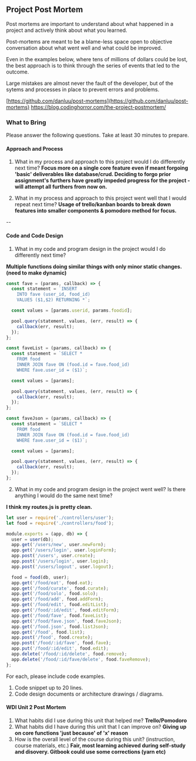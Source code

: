 ## Project Post Mortem

Post mortems are important to understand about what happened in a project and actively think about what you learned.

Post-mortems are meant to be a blame-less space open to objective conversation about what went well and what could be improved.

Even in the examples below, where tens of millions of dollars could be lost, the best approach is to think through the series of events that led to the outcome.

Large mistakes are almost never the fault of the developer, but of the sytems and processes in place to prevent errors and problems.

[https://github.com/danluu/post-mortems](https://github.com/danluu/post-mortems)
https://blog.codinghorror.com/the-project-postmortem/

### What to Bring

Please answer the following questions. Take at least 30 minutes to prepare.

#### Approach and Process

1. What in my process and approach to this project would I do differently next time?
   **Focus more on a single core feature even if meant forgoing 'basic' deliverables like database/crud. Deciding to forgo prior assignment's furthers have greatly impeded progress for the project - will attempt all furthers from now on.**

2) What in my process and approach to this project went well that I would repeat next time?
   **Usage of trello/kanban boards to break down features into smaller components & pomodoro method for focus.**

--

#### Code and Code Design

1. What in my code and program design in the project would I do differently next time?

**Multiple functions doing similar things with only minor static changes. (need to make dynamic)**

```javascript
const fave = (params, callback) => {
  const statement = `INSERT
    INTO fave (user_id, food_id) 
    VALUES ($1,$2) RETURNING *`;

  const values = [params.userid, params.foodid];

  pool.query(statement, values, (err, result) => {
    callback(err, result);
  });
};

const faveList = (params, callback) => {
  const statement = `SELECT *
    FROM food 
    INNER JOIN fave ON (food.id = fave.food_id)
    WHERE fave.user_id = ($1)`;

  const values = [params];

  pool.query(statement, values, (err, result) => {
    callback(err, result);
  });
};

const faveJson = (params, callback) => {
  const statement = `SELECT *
    FROM food 
    INNER JOIN fave ON (food.id = fave.food_id)
    WHERE fave.user_id = ($1)`;

  const values = [params];

  pool.query(statement, values, (err, result) => {
    callback(err, result);
  });
};
```

2. What in my code and program design in the project went well? Is there anything I would do the same next time?

**I think my routes.js is pretty clean.**

```javascript
let user = require('./controllers/user');
let food = require('./controllers/food');

module.exports = (app, db) => {
  user = user(db);
  app.get('/users/new', user.newForm);
  app.get('/users/login', user.loginForm);
  app.post('/users', user.create);
  app.post('/users/login', user.login);
  app.post('/users/logout', user.logout);

  food = food(db, user);
  app.get('/food/eat', food.eat);
  app.get('/food/curate', food.curate);
  app.get('/food/solo', food.solo);
  app.get('/food/add', food.addForm);
  app.get('/food/edit', food.editList);
  app.get('/food/:id/edit', food.editForm);
  app.get('/food/fave', food.faveList);
  app.get('/food/fave.json', food.faveJson);
  app.get('/food.json', food.listJson);
  app.get('/food', food.list);
  app.post('/food', food.create);
  app.post('/food/:id/fave', food.fave);
  app.put('/food/:id/edit', food.edit);
  app.delete('/food/:id/delete', food.remove);
  app.delete('/food/:id/fave/delete', food.faveRemove);
};
```

For each, please include code examples.

1. Code snippet up to 20 lines.
2. Code design documents or architecture drawings / diagrams.

#### WDI Unit 2 Post Mortem

1. What habits did I use during this unit that helped me?
   **Trello/Pomodoro**
2. What habits did I have during this unit that I can improve on?
   **Giving up on core functions 'just because' of 'x' reason**
3. How is the overall level of the course during this unit? (instruction, course materials, etc.)
   **Fair, most learning achieved during self-study and disovery. Gitbook could use some corrections (yarn etc)**
